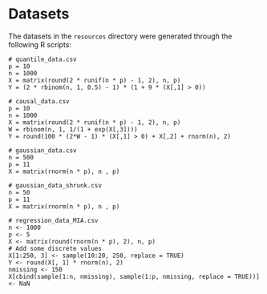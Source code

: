 # Datasets

The datasets in the `resources` directory were generated through the following R scripts:


```
# quantile_data.csv
p = 10
n = 1000
X = matrix(round(2 * runif(n * p) - 1, 2), n, p)
Y = (2 * rbinom(n, 1, 0.5) - 1) * (1 + 9 * (X[,1] > 0))
```

```
# causal_data.csv
p = 10
n = 1000
X = matrix(round(2 * runif(n * p) - 1, 2), n, p)
W = rbinom(n, 1, 1/(1 + exp(X[,3])))
Y = round(100 * (2*W - 1) * (X[,1] > 0) + X[,2] + rnorm(n), 2)
```

```
# gaussian_data.csv
n = 500
p = 11
X = matrix(rnorm(n * p), n , p)
```

```
# gaussian_data_shrunk.csv
n = 50
p = 11
X = matrix(rnorm(n * p), n , p)
```

```
# regression_data_MIA.csv
n <- 1000
p <- 5
X <- matrix(round(rnorm(n * p), 2), n, p)
# Add some discrete values
X[1:250, 3] <- sample(10:20, 250, replace = TRUE)
Y <- round(X[, 1] * rnorm(n), 2)
nmissing <- 150
X[cbind(sample(1:n, nmissing), sample(1:p, nmissing, replace = TRUE))] <- NaN
```
